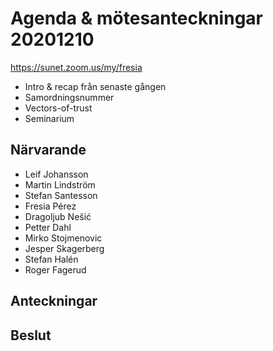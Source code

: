 # Agenda & mötesanteckningar 20201210

https://sunet.zoom.us/my/fresia


* Intro & recap från senaste gången
* Samordningsnummer
* Vectors-of-trust
* Seminarium


## Närvarande

* Leif Johansson
* Martin Lindström
* Stefan Santesson
* Fresia Pérez
* Dragoljub Nešić
* Petter Dahl
* Mirko Stojmenovic
* Jesper Skagerberg
* Stefan Halén
* Roger Fagerud

## Anteckningar


## Beslut 

